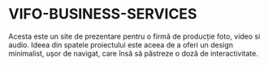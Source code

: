 # VIFO-BUSINESS-SERVICES
Acesta este un site de prezentare pentru o firmă de producție foto, video si audio.
Ideea din spatele proiectului este aceea de a oferi un design minimalist, ușor de navigat, care însă să păstreze o doză de interactivitate.
